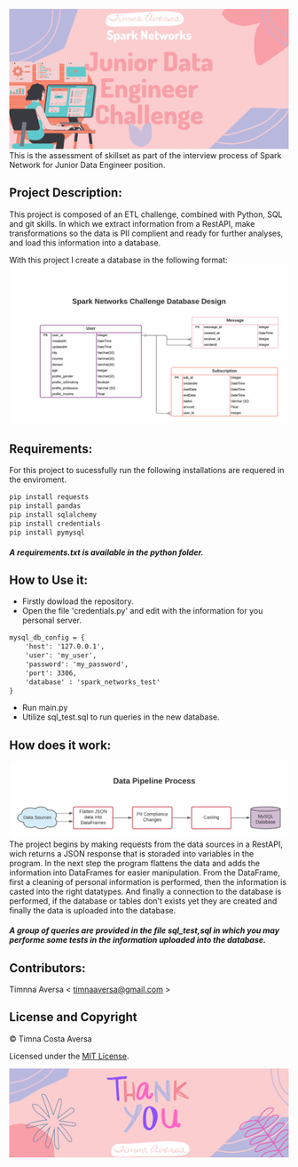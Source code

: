 ![](images/bannerProject.png)
This is the assessment of skillset as part of the interview process of Spark Network for Junior Data Engineer position. 

## Project Description:
This project is composed of an ETL challenge, combined with Python, SQL and git skills. In which we extract information from a RestAPI, make transformations so the data is PII complient and ready for further analyses, and load this information into a database.

With this project I create a database in the following format:
![](images/spark_networks_database.png)

## Requirements:
For this project to sucessfully run the following installations are requered in the enviroment.
```
pip install requests
pip install pandas
pip install sqlalchemy
pip install credentials
pip install pymysql
```
##### A requirements.txt is available in the python folder.

## How to Use it:
- Firstly dowload the repository.
- Open the file 'credentials.py' and edit with the information for you personal server.
```
mysql_db_config = {
    'host': '127.0.0.1',
    'user': 'my_user',
    'password': 'my_password',
    'port': 3306,
    'database' : 'spark_networks_test'
}
```
- Run main.py
- Utilize sql_test.sql to run queries in the new database.

## How does it work:
![](images/spark_networks_database_2.png)
The project begins by making requests from the data sources in a RestAPI, wich returns a JSON response that is storaded into variables in the program. In the next step the program flattens the data and adds the information into DataFrames for easier manipulation. From the DataFrame, first a cleaning of personal information is performed, then the information is casted into the right datatypes. And finally a connection to the database is performed, if the database or tables don't exists yet they are created and finally the data is uploaded into the database.

##### A group of queries are provided in the file sql_test,sql in which you may performe some tests in the information uploaded into the database.

## Contributors:
Timnna Aversa < <timnaaversa@gmail.com> >

## License and Copyright
© Timna Costa Aversa

Licensed under the [MIT License](License).


![](images/thanks.png)
